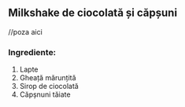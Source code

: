 
## Milkshake de ciocolată și căpșuni

//poza aici

### Ingrediente:
1. Lapte
2. Gheață mărunțită
3. Sirop de ciocolată
4. Căpșnuni tăiate